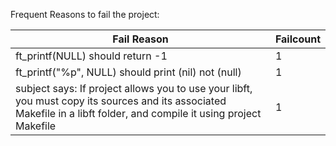 Frequent Reasons to fail the project:

| Fail Reason                      | Failcount |
| -------------------------------- | --------- |
| ft_printf(NULL) should return -1 | 1         |
| ft_printf("%p", NULL) should print (nil) not (null) | 1         |
| subject says: If project allows you to use your libft, you must copy its sources and its associated Makefile in a libft folder, and compile it using project Makefile| 1         |

